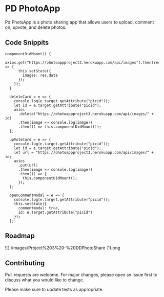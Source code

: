 # PD PhotoApp

Pd PhotoApp is a photo sharing app that allows users to upload, comment on, upvote, and delete photos.



## Code Snippits

```
componentDidMount() {
    axios.get("https://photoappproject3.herokuapp.com/api/images").then(res => {
      this.setState({
        images: res.data
      });
    });
  }

  deleteCard = e => {
    console.log(e.target.getAttribute("picid"));
    let id = e.target.getAttribute("picid");
    axios
      .delete("https://photoappproject3.herokuapp.com/api/images/" + id)
      .then(image => console.log(image))
      .then(() => this.componentDidMount());
  };

  upVoteCard = e => {
    console.log(e.target.getAttribute("picid"));
    let id = e.target.getAttribute("picid");
    let url = "https://photoappproject3.herokuapp.com/api/images/" + id;
    axios
      .put(url)
      .then(image => console.log(image))
      .then(() => {
        this.componentDidMount();
      });
  };

  openCommentModal = e => {
    console.log(e.target.getAttribute("picid"));
    this.setState({
      commentmodal: true,
      id: e.target.getAttribute("picid")
    });
  };
```
## Roadmap
![]./images/Project%203%20-%20DDPhotoShare (1).png

## Contributing
Pull requests are welcome. For major changes, please open an issue first to discuss what you would like to change.

Please make sure to update tests as appropriate.
